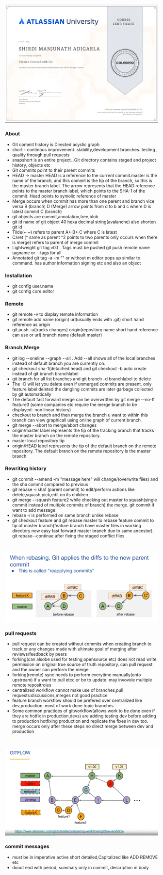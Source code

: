 <a href = "https://www.coursera.org/verify/8XD8NE2FZ7PJ"><img src = "./static/certificate.PNG "></a>

### About
- Git commit history is Directed acyclic graph
- short - continous improvement. stability,development branches. testing , quality through pull requests
- snapshort is an entire project. .Git directory contains staged and project history, objects etc
- Git commits point to their parent commits
- HEAD -> master
HEAD is a reference to the current commit.master is the name of the branch, and this
commit is the tip of the branch, so this is the master branch label. The arrow represents that
the HEAD reference points to the master branch label, which points to the SHA-1 of the
commit. Head points to symolic reference of master
- Merge occurs when commit has more than one parent and branch vice versa 
B (branch)
           D (Merge)  arrow points from d to b and c where D is latest commit
C (branch)
- git objects are commit,annotation,tree,blob
- git id name of git object 40 hexa decimal string(avalanche) also shorten git id
- Tilde(~ ~) refers to parent A<-B<-C where C is latest
- Caret (^ same as parent ^2 points to two parents only occurs when there is merge) refers to parent of merge commit
- Lightweight git tag v0.1 . Tags must be pushed git push remote name  tagname or --tags for all
- Annotated git tag -a -m "" or without m editor pops up similar to command. has author information signing etc and also an object


### Installation
- git config user.name  
- git config core.editor 

### Remote
- git remote -v to display remote information
- git remote add name (origin) url(usually ends with .git) short hand reference as origin
- git push -u(tracks changes) origin(repository name short hand reference can use or url) branch name (default master) 

### Branch,Merge
- git log --oneline --graph --all . Add --all shows all of the local branches instead of default branch you are currently on.
- git checkout sha-1(detached head) and git checkout -b auto create instead of git branch branchlabel 
- git branch for all list branches and git branch -d branchlabel to delete
- The -D will let you delete even if unmerged commits are present. only feature label deleted the dangling commits are later garbage collected by git automatically
- The default fast forward merge can be overwritten by git merge --no-ff feature3 (some companies etc require the merge branch to be displayed- non linear history)
- checkout to branch and then merge the branch u want to within this branch can view graphicall using online graph of current branch
- git merge --abort to merge/abort changes
- origin/master label represents the tip of the tracking branch that tracks the master
branch on the remote repository.
- master local repository tip
- origin/HEAD label represents the tip of the default branch on the remote repository.
The default branch on the remote repository is the master branch

### Rewriting history
- git commit --amend -m "message here" will change/(overwrite files) and the sha commit compared to previous
- git rebase -i sha1 (parent commit) to edit/perform actions like delete,squash,pick,edit on its children
- git merge --squash feature2 while checking out master to squash(single commit instead of multiple commits of branch) the merge. git commit if want  to add message
- rebase -i is performed on same branch unlike rebase
- git checkout feature and git rebase master to rebase feature commit to tip of master branch(feature branch have master files in working directory now easy fast forward master branch due to same ancestor). git rebase--continue after fixing the staged conflict files
<br>
<br>
<img src = "./static/rebase.PNG ">
 
### pull requests
- pull request can be created  without commits when creating branch to track,or any changes made with ultimate goal of merging after reviews/feedback by peers
- forking(can alsobe used for testing,opensource etc) does not read write permission on original true source of truth repository. can pull request and the owner can perform the merge
- forking(remote) sync needs to perform everytime manually(onto upstream) if u want to pull etcc or be to update. may invovole multiple remote repositroies
- centralized workflow cannot make use of branches,pull requests:discussions,mreges not good practice
- feature branch workflow should be prefered over centralized like dev,production. most of work done topic branches
- Some common practices of gitworkflow(allows work to be done even if they are hotfix in production,devs) are adding testing dev before adding to production hotfixing production and replicate the fixes in dev too. merge occurs only after these steps no direct merge between dev and production
<br>
<br>
<img src = "./static/gitflow.PNG ">

### commit messages
- must be in imperative active short detailed,Capitalized like ADD REMOVE etc
- donot end with period, summary only in commit, description in body

